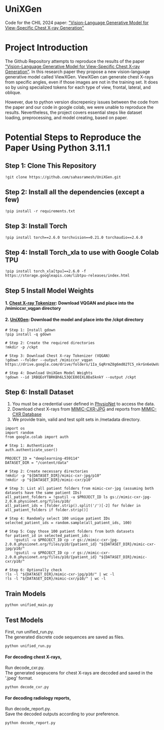 # UniXGen
Code for the CHIL 2024 paper:
["Vision-Language Generative Model for View-Specific Chest X-ray Generation"](https://arxiv.org/abs/2302.12172)

# Project Introduction 
The Github Repository attempts to reproduce the results of the paper ["Vision-Language Generative Model for View-Specific Chest X-ray Generation"](https://arxiv.org/abs/2302.12172). In this research paper they propose a new vision-language generative model called ViewXGen. ViewXGen can generate chest X-rays from specific angles, even if those images are not in the training set. It does so by using specialized tokens for each type of view, frontal, lateral, and oblique. 

However, due to python version discrepenicy issues between the code from the paper and our code in google colab, we were unable to reproduce the results. Nevertheless, the project covers essential steps like dataset loading, preprocessing, and model creating, based on paper.

# Potential Steps to Reproduce the Paper Using Python 3.11.1

## Step 1: Clone This Repository
~~~
!git clone https://github.com/sahasramesh/UniXGen.git
~~~

## Step 2: Install all the dependencies (except a few)
~~~
!pip install -r requirements.txt
~~~

## Step 3: Install Torch
~~~
!pip install torch==2.6.0 torchvision==0.21.0 torchaudio==2.6.0
~~~

## Step 4: Install Torch_xla to use with Google Colab TPU
~~~
!pip install torch_xla[tpu]==2.6.0 -f https://storage.googleapis.com/libtpu-releases/index.html
~~~

## Step 5 Install Model Weights

####  1. [Chest X-ray Tokenizer](https://drive.google.com/drive/folders/1Ia_GqRrmZ8g6md02TC5_nkrGn6eUwVaG?usp=sharing): Download VQGAN and place into the /mimiccxr_vqgan directory
####  2. [UniXGen](https://drive.google.com/file/d/1RBQEoYTBRKBh6L53QCE0OIXL0Da5knkY/view?usp=sharing): Download the model and place into the /ckpt directory

~~~
# Step 1: Install gdown
!pip install -q gdown

# Step 2: Create the required directories
!mkdir -p /ckpt

# Step 3: Download Chest X-ray Tokenizer (VQGAN)
!gdown --folder --output /mimiccxr_vqgan https://drive.google.com/drive/folders/1Ia_GqRrmZ8g6md02TC5_nkrGn6eUwVaG

# Step 4: Download UniXGen Model Weights
!gdown --id 1RBQEoYTBRKBh6L53QCE0OIXL0Da5knkY --output /ckpt
~~~

## Step 6: Install Dataset
1. You must be a credential user defined in [PhysioNet](https://physionet.org/settings/credentialing/) to access the data.
2. Download chest X-rays from [MIMIC-CXR-JPG](https://physionet.org/content/mimic-cxr-jpg/2.0.0/) and reports from [MIMIC-CXR Database](https://physionet.org/content/mimic-cxr/2.0.0/)
3. We provide train, valid and test split sets in /metadata directory.

~~~
import os
import random
from google.colab import auth

# Step 1: Authenticate
auth.authenticate_user()

PROJECT_ID = "deeplearning-459114"
DATASET_DIR = "/content/data"

# Step 2: Create necessary directories
!mkdir -p "${DATASET_DIR}/mimic-cxr-jpg/p10"
!mkdir -p "${DATASET_DIR}/mimic-cxr/p10"

# Step 3: List all patient folders from mimic-cxr-jpg (assuming both datasets have the same patient IDs)
all_patient_folders = !gsutil -u $PROJECT_ID ls gs://mimic-cxr-jpg-2.0.0.physionet.org/files/p10/
all_patient_ids = [folder.strip().split('/')[-2] for folder in all_patient_folders if folder.strip()]

# Step 4: Randomly select 100 unique patient IDs
selected_patient_ids = random.sample(all_patient_ids, 100)

# Step 5: Copy those 100 patient folders from both datasets
for patient_id in selected_patient_ids:
    !gsutil -u $PROJECT_ID cp -r gs://mimic-cxr-jpg-2.0.0.physionet.org/files/p10/{patient_id} "${DATASET_DIR}/mimic-cxr-jpg/p10/"
    !gsutil -u $PROJECT_ID cp -r gs://mimic-cxr-2.0.0.physionet.org/files/p10/{patient_id} "${DATASET_DIR}/mimic-cxr/p10/"

# Step 6: Optionally check
!ls -l "${DATASET_DIR}/mimic-cxr-jpg/p10/" | wc -l
!ls -l "${DATASET_DIR}/mimic-cxr/p10/" | wc -l
~~~
## Train Models

~~~
python unified_main.py
~~~

## Test Models

First, run unified_run.py. \
The generated discrete code sequences are saved as files.
  
~~~
python unified_run.py
~~~

#### For decoding chest X-rays,
Run decode_cxr.py. \
The generated seqeucens for chest X-rays are decoded and saved in the '.jpeg' format.

~~~
python decode_cxr.py
~~~

#### For decoding radiology reports,
Run decode_report.py. \
Save the decoded outputs according to your preference.

~~~
python decode_report.py
~~~
